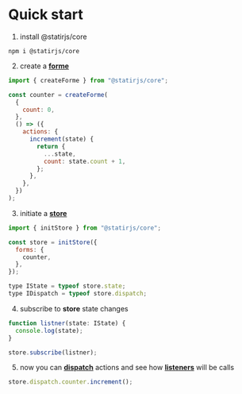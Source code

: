 # Quick start

1. install @statirjs/core

```shell
npm i @statirjs/core
```

2. create a [**forme**](/content/core/forms.md)

```js
import { createForme } from "@statirjs/core";

const counter = createForme(
  {
    count: 0,
  },
  () => ({
    actions: {
      increment(state) {
        return {
          ...state,
          count: state.count + 1,
        };
      },
    },
  })
);
```

3. initiate a [**store**](/content/core/store.md)

```js
import { initStore } from "@statirjs/core";

const store = initStore({
  forms: {
    counter,
  },
});

type IState = typeof store.state;
type IDispatch = typeof store.dispatch;
```

4. subscribe to **store** state changes

```js
function listner(state: IState) {
  console.log(state);
}

store.subscribe(listner);
```

5. now you can [**dispatch**](/content/core/store.md) actions and see how [**listeners**](/content/core/store.md) will be calls

```js
store.dispatch.counter.increment();
```
